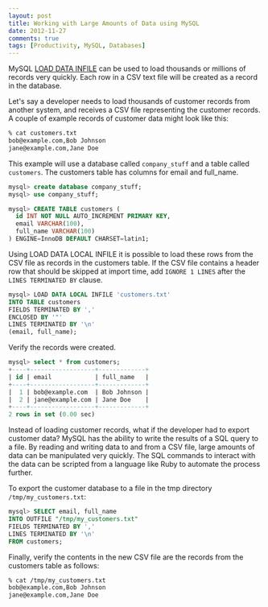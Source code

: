```yaml
---
layout: post
title: Working with Large Amounts of Data using MySQL
date: 2012-11-27
comments: true
tags: [Productivity, MySQL, Databases]
---
```


MySQL [LOAD DATA INFILE](http://dev.mysql.com/doc/refman/4.1/en/load-data.html) can be used to load thousands or millions of records very quickly. Each row in a CSV text file will be created as a record in the database.

Let's say a developer needs to load thousands of customer records from another system, and receives a CSV file representing the customer records. A couple of example records of customer data might look like this:

``` bash
% cat customers.txt 
bob@example.com,Bob Johnson
jane@example.com,Jane Doe
```
    
This example will use a database called `company_stuff` and a table called `customers`. The customers table has columns for email and full_name.

``` sql
mysql> create database company_stuff;
mysql> use company_stuff;

mysql> CREATE TABLE customers (
  id INT NOT NULL AUTO_INCREMENT PRIMARY KEY,
  email VARCHAR(100),
  full_name VARCHAR(100)
) ENGINE=InnoDB DEFAULT CHARSET=latin1;
```

Using LOAD DATA LOCAL INFILE it is possible to load these rows from the CSV file as records in the customers table. If the CSV file contains a header row that should be skipped at import time, add `IGNORE 1 LINES` after the `LINES TERMINATED BY` clause.

``` sql
mysql> LOAD DATA LOCAL INFILE 'customers.txt'
INTO TABLE customers
FIELDS TERMINATED BY ','
ENCLOSED BY '"' 
LINES TERMINATED BY '\n'
(email, full_name);
```

Verify the records were created.

``` sql
mysql> select * from customers;
+----+------------------+-------------+
| id | email            | full_name   |
+----+------------------+-------------+
|  1 | bob@example.com  | Bob Johnson |
|  2 | jane@example.com | Jane Doe    |
+----+------------------+-------------+
2 rows in set (0.00 sec)
```
    
Instead of loading customer records, what if the developer had to export customer data? MySQL has the ability to write the results of a SQL query to a file. By reading and writing data to and from a CSV file, large amounts of data can be manipulated very quickly. The SQL commands to interact with the data can be scripted from a language like Ruby to automate the process further.

To export the customer database to a file in the tmp directory `/tmp/my_customers.txt`:

``` sql
mysql> SELECT email, full_name
INTO OUTFILE "/tmp/my_customers.txt"
FIELDS TERMINATED BY ',' 
LINES TERMINATED BY '\n'
FROM customers;
```

Finally, verify the contents in the new CSV file are the records from the customers table as follows:

``` bash
% cat /tmp/my_customers.txt 
bob@example.com,Bob Johnson
jane@example.com,Jane Doe
```

